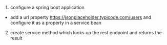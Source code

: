 1. configure a spring boot application
-  add a url property https://jsonplaceholder.typicode.com/users and configure it as a property in a service bean
2. create service method which looks up the rest endpoint and returns the result 
